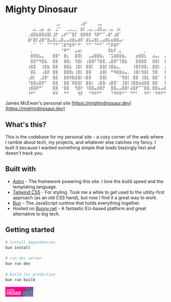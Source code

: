# Mighty Dinosaur

```bash
⠀⠀⠀⠀⠀⠀⠀⠀⠀ ⠀⠀⠀⠀⠀⠀⠀⠀⢀⣄⠀⠀⠀⠀⠀⠀⠀⢠⣾⠃⠀⠀⠀⢀⣤⠀⠀⠀⠀⠀⠀⠀⠀⠀⠀⠀⠀⠀⠀⠀⠀⠀⠀⠀⠀⠀⠀⠀⠀⠀⠀⠀⠀⠀⠀⠀⠀⠀⠀⠀⠀⠀⠀⠀⠀⠀
⠀⠀⠀⠀⠀⠀⠀⠀⠀⢀⣤⡀⣠⣦⠀⣴⡄⠀⣨⠉⠀⠀⣀⣠⣀⣀⠀⣾⡇⢀⣤⡄⣀⣼⣯⣤⡄⢠⣤⠀⣰⡆⠀⠀⠀⠀⠀⠀⠀⠀⠀⠀⠀⠀⠀⠀⠀⠀⠀⠀⠀⠀⠀⠀⠀⠀⠀⠀⠀⠀⠀⠀⠀⠀⠀⠀
⠀⠀⠀⠀⠀⠀⠀⠀⢀⣾⣿⣷⣿⣿⣾⣿⡇⣸⡟⠀⣠⡾⠋⠉⣿⡏⠀⣿⣿⢿⡿⠀⢻⡿⠋⠉⢠⣿⠃⣰⣿⠁⠀⠀⠀⠀⠀⠀⠀⠀⠀⠀⠀⠀⠀⠀⠀⠀⠀⠀⠀⠀⠀⠀⠀⠀⠀⠀⠀⠀⠀⠀⠀⠀⠀⠀
⠀⠀⠀⠀⠀⠀⠀⠀⣾⠏⣿⡏⣼⣿⠋⣿⣤⣿⣅⣤⣿⣄⣤⣾⣿⣦⣾⡿⠁⣾⣧⣴⣿⣇⣠⣴⣿⣧⣶⣿⣿⣤⠆⠀⠀⠀⠀⠀⠀⠀⠀⠀⠀⠀⠀⠀⠀⠀⠀⠀⠀⠀⠀⠀⠀⠀⠀⠀⠀⠀⠀⠀⠀⠀⠀⠀
⠀⠀⠀⠀⠀⠀⠀⠀⠀⠀⠉⠀⠈⠁⠀⠉⠉⠙⠛⠉⢩⣿⢛⣿⠿⠃⠛⠁⠀⠙⠋⠁⠙⠛⠋⠁⠘⢋⡿⣿⠟⠁⠀⠀⠀⠀⠀⠀⠀⠀⠀⠀⠀⠀⠀⠀⠀⠀⠀⠀⠀⠀⠀⠀⠀⠀⠀⠀⠀⠀⠀⠀⠀⠀⠀⠀
⠀⠀⠀⠀⠀⠀⠀⠀⠀⡀⠀⠀⠀⠀⠀⠀⠀⠀⠀⠀⠘⠿⠛⠁⠀⣤⣴⡆⠀⠀⠀⠀⠀⠀⠀⠀⠀⢿⣷⡟⢀⣄⠀⠀⠀⠀⠀⠀⠀⠀⡀⠀⠀⠀⠀⠀⠀⠀⠀⠀⠀⠀⠀⠀⠀⠀⠀⠀⠀⠀⠀⠀⠀⠀⠀⠀
⠀⠀⠀⠀⠀⠀⠀⠀⠀⣿⣿⣿⣦⣄⠀⠀⠀⣿⣿⠃⠀⣿⣆⠀⠀⣿⣿⡇⠀⠀⣠⣴⣿⣿⣷⡄⠀⠈⣩⣾⣿⣿⣷⡄⠀⠀⠀⣶⣿⣿⣇⠀⠀⣴⣤⡄⠀⢠⣴⣶⠀⢸⣿⣷⣾⣶⣤⡀⠀⠀⠀⠀⠀⠀⠀⠀
⠀⠀⠀⠀⠀⠀⠀⠀⠀⣿⣿⠛⠻⣿⣷⡀⠀⣿⣿⠀⠀⣿⣿⡆⠀⢻⣿⡇⠀⢰⣿⣿⠏⠹⣿⣿⡀⣠⣿⣿⠋⢹⣿⣷⠀⠀⠀⣿⣿⣿⣿⠀⠀⣿⣿⡇⠀⢸⣿⣿⠀⢸⣿⡟⠉⠻⣿⣿⡄⠀⠀⠀⠀⠀⠀⠀
⠀⠀⠀⠀⠀⠀⠀⠀⢰⣿⣿⠀⠀⢸⣿⣷⠀⣿⣿⠀⠀⣿⣿⣧⠀⢸⣿⡇⠀⣿⣿⡇⠀⠀⣿⣿⡇⢸⣿⣷⣤⡀⠀⠀⠀⠀⢸⣿⡟⣿⣿⡄⠀⣿⣿⡇⠀⢠⣿⣿⠀⢸⣿⡇⠀⠀⣿⣿⠁⠀⠀⠀⠀⠀⠀⠀
⠀⠀⠀⠀⠀⠀⠀⠀⠀⣿⣯⠀⠀⢠⣿⡿⠀⣿⣿⠀⠀⣿⣿⣿⡆⢸⣿⡇⠀⣿⣿⠀⠀⠀⣾⣿⡇⠀⠛⠿⣿⣿⣶⣤⡀⠀⢸⣿⡇⢿⣿⡇⠀⣻⣿⠀⠀⢸⣿⣧⠀⢸⣿⡇⠀⣰⣿⡏⠀⠀⠀⠀⠀⠀⠀⠀
⠀⠀⠀⠀⠀⠀⠀⠀⢠⣿⡇⠀⢀⣼⣿⠃⠀⣿⣿⠀⠀⣿⣿⢿⣿⣾⣿⡇⠰⣿⣿⠀⠀⠀⣿⣿⡇⠀⠀⠀⠀⠉⢿⣿⡇⠀⣿⣿⠀⢸⣿⣇⠀⣿⣿⠁⠀⢸⣿⣿⠀⢸⣿⣷⣾⣿⠟⠁⠀⠀⠀⠀⠀⠀⠀⠀
⠀⠀⠀⠀⠀⠀⠀⠀⠘⣿⣿⣴⣿⡿⠋⠀⠀⣿⣿⠀⠀⣿⣿⠈⢿⣿⣿⡇⠀⣿⣿⡆⠀⢠⣿⣿⠄⢰⣿⣿⠁⠀⣸⣿⡇⢸⣿⣿⣶⣾⣿⣿⠀⣿⣿⠀⠀⢸⣿⡏⠀⣿⣿⡿⣿⣿⡀⠀⠀⠀⠀⠀⠀⠀⠀⠀
⠀⠀⠀⠀⠀⠀⠀⠀⢰⣿⣿⡿⠛⠁⠀⠀⠀⣿⣿⠀⠐⣿⣿⠀⠀⢻⣿⡗⠀⠸⣿⣿⣤⣾⣿⡟⠀⠀⣿⣿⣄⣤⣿⣿⠇⣼⣿⡟⠉⠉⣿⣿⡀⣿⣿⣦⣤⣾⣿⠇⠀⣿⣿⡇⢹⣿⣧⡀⠀⠀⠀⠀⠀⠀⠀⠀
⠀⠀⠀⠀⠀⠀⠀⠀⠸⠟⠋⠀⠀⠀⠀⠀⠀⠿⠿⠀⠀⠛⠛⠀⠀⠀⢻⡟⠀⠀⠙⠻⠿⠛⠋⠀⠀⠀⠙⠻⠿⠿⠛⠉⠀⠛⠛⠃⠀⠀⠻⠟⠃⠈⠻⠿⠟⠛⠁⠀⠀⠿⠻⠇⠀⢻⣿⠗⠀⠀⠀⠀⠀⠀⠀⠀
```

James McEwan's personal site [https://mightydinosaur.dev](https://mightydinosaur.dev)

## What's this?

This is the codebase for my personal site - a cozy corner of the web where I ramble about tech, my projects, and whatever else catches my fancy. I built it because I wanted something simple that loads blazingly fast and doesn't track you.

## Built with

- [Astro](https://astro.build) - The framework powering this site. I love the build speed and the templating language.
- [Tailwind CSS](https://tailwindcss.com) - For styling. Took me a while to get used to the utility-first approach (as an old CSS hand), but now I find it a great way to work.
- [Bun](https://bun.sh) - The JavaScript runtime that holds everything together.
- Hosted on [Bunny.net](https://bunny.net) - A fantastic EU-based platform and great alternative to big tech.

## Getting started

```bash
# install dependencies
bun install

# run dev server
bun run dev

# build for production
bun run build
```

![made by mightydinosaur](https://raw.githubusercontent.com/jamesmcewan/mighty-dinosaur/refs/heads/main/public/images/badge.png)
